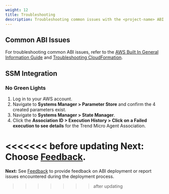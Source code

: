 ```yaml
---
weight: 12
title: Troubleshooting
description: Troubleshooting common issues with the <project-name> ABI solution.
---
```


## Common ABI Issues

For troubleshooting common ABI issues, refer to the [AWS Built In General Information Guide](http://link-to-reference-architecture) and [Troubleshooting CloudFormation](https://docs.aws.amazon.com/AWSCloudFormation/latest/UserGuide/troubleshooting.html).

## SSM Integration

### No Green Lights

1. Log in to your AWS account.
2. Navigate to **Systems Manager > Parameter Store** and confirm the 4 created parameters exist.
3. Navigate to **Systems Manager > State Manager**.
4. Click the **Association ID > Execution History > Click on a Failed execution to see details** for the Trend Micro Agent Association.

<<<<<<< before updating
**Next:** Choose [Feedback](/feedback/index.html).
=======
**Next:** See [Feedback](/feedback/index.html) to provide feedback on ABI deployment or report issues encountered during the deployment process.
>>>>>>> after updating

